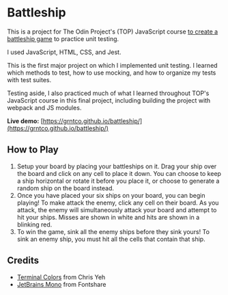 # Battleship

This is a project for The Odin Project's (TOP) JavaScript course [to create a battleship game](https://www.theodinproject.com/lessons/node-path-javascript-battleship) to practice unit testing.

I used JavaScript, HTML, CSS, and Jest.

This is the first major project on which I implemented unit testing. I learned which methods to test, how to use mocking, and how to organize my tests with test suites. 

Testing aside, I also practiced much of what I learned throughout TOP's JavaScript course in this final project, including building the project with webpack and JS modules.  

**Live demo:** [https://grntco.github.io/battleship/](https://grntco.github.io/battleship/)

## How to Play

1. Setup your board by placing your battleships on it. Drag your ship over the board and click on any cell to place it down. You can choose to keep a ship horizontal or rotate it before you place it, or choose to generate a random ship on the board instead.
2. Once you have placed your six ships on your board, you can begin playing! To make attack the enemy, click any cell on their board. As you attack, the enemy will simultaneously attack your board and attempt to hit your ships. Misses are shown in white and hits are shown in a blinking red.
3. To win the game, sink all the enemy ships before they sink yours! To sink an enemy ship, you must hit all the cells that contain that ship.

## Credits

* [Terminal Colors](https://chrisyeh96.github.io/2020/03/28/terminal-colors.html) from Chris Yeh
* [JetBrains Mono](https://www.fontshare.com/fonts/jet-brains-mono) from Fontshare
